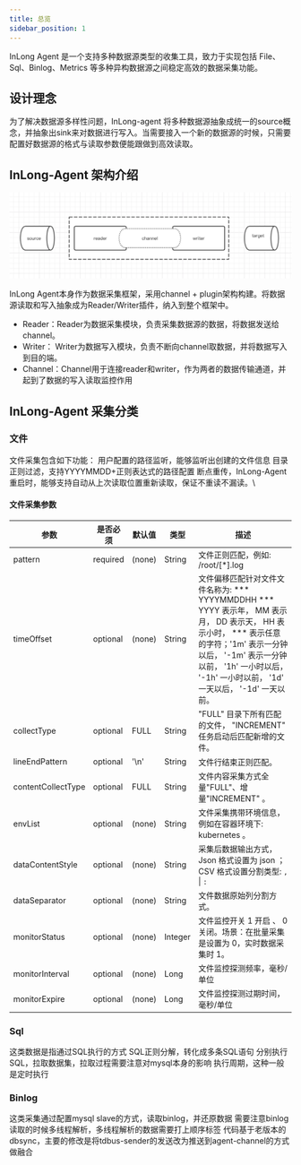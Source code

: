 ```yaml
---
title: 总览
sidebar_position: 1
---
```


InLong Agent 是一个支持多种数据源类型的收集工具，致力于实现包括 File、Sql、Binlog、Metrics 等多种异构数据源之间稳定高效的数据采集功能。

## 设计理念
为了解决数据源多样性问题，InLong-agent 将多种数据源抽象成统一的source概念，并抽象出sink来对数据进行写入。当需要接入一个新的数据源的时候，只需要配置好数据源的格式与读取参数便能跟做到高效读取。

## InLong-Agent 架构介绍
![](img/architecture.png)

InLong Agent本身作为数据采集框架，采用channel + plugin架构构建。将数据源读取和写入抽象成为Reader/Writer插件，纳入到整个框架中。

- Reader：Reader为数据采集模块，负责采集数据源的数据，将数据发送给channel。
- Writer： Writer为数据写入模块，负责不断向channel取数据，并将数据写入到目的端。
- Channel：Channel用于连接reader和writer，作为两者的数据传输通道，并起到了数据的写入读取监控作用


## InLong-Agent 采集分类
### 文件
文件采集包含如下功能：
用户配置的路径监听，能够监听出创建的文件信息
目录正则过滤，支持YYYYMMDD+正则表达式的路径配置
断点重传，InLong-Agent重启时，能够支持自动从上次读取位置重新读取，保证不重读不漏读。\

#### 文件采集参数
| 参数                           | 是否必须  | 默认值         | 类型    | 描述                                                  |
| ----------------------------- | -------- | ------------- | ------ | ------------------------------------------------------------ |
| pattern                       | required | (none)        | String | 文件正则匹配，例如: /root/[*].log      |
| timeOffset                    | optional | (none)        | String | 文件偏移匹配针对文件文件名称为: *** YYYYMMDDHH *** YYYY 表示年， MM 表示月， DD 表示天，  HH 表示小时， *** 表示任意的字符；'1m' 表示一分钟以后， '-1m' 表示一分钟以前， '1h' 一小时以后， '-1h' 一小时以前， '1d' 一天以后， '-1d' 一天以前。|
| collectType                   | optional |  FULL         | String | "FULL" 目录下所有匹配的文件， "INCREMENT" 任务启动后匹配新增的文件。                      |
| lineEndPattern                | optional | '\n'          | String | 文件行结束正则匹配。 |
| contentCollectType            | optional |  FULL         | String | 文件内容采集方式全量"FULL"、增量"INCREMENT" 。|
| envList                       | optional | (none)        | String | 文件采集携带环境信息，例如在容器环境下: kubernetes 。           |
| dataContentStyle              | optional | (none)        | String | 采集后数据输出方式， Json 格式设置为 json ； CSV 格式设置分割类型: `,` &#124; `:`            |
| dataSeparator                 | optional | (none)        | String | 文件数据原始列分割方式。           |
| monitorStatus                 | optional | (none)        | Integer| 文件监控开关 1 开启 、 0 关闭。场景：在批量采集是设置为 0，实时数据采集时 1。 |
| monitorInterval               | optional | (none)        | Long   | 文件监控探测频率，毫秒/单位 |
| monitorExpire                 | optional | (none)        | Long   | 文件监控探测过期时间，毫秒/单位 |


### Sql
这类数据是指通过SQL执行的方式
SQL正则分解，转化成多条SQL语句
分别执行SQL，拉取数据集，拉取过程需要注意对mysql本身的影响
执行周期，这种一般是定时执行

### Binlog
这类采集通过配置mysql slave的方式，读取binlog，并还原数据
需要注意binlog读取的时候多线程解析，多线程解析的数据需要打上顺序标签
代码基于老版本的dbsync，主要的修改是将tdbus-sender的发送改为推送到agent-channel的方式做融合